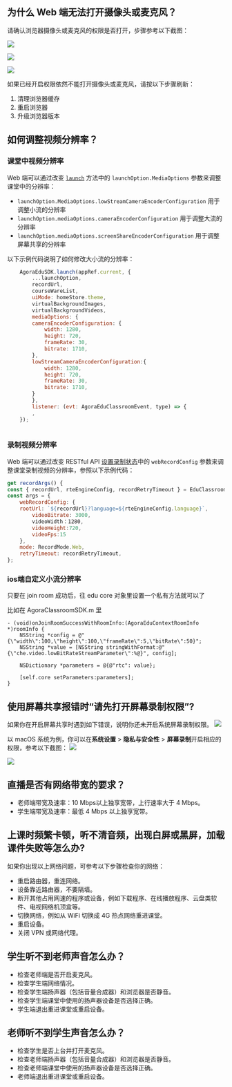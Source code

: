 ## 为什么 Web 端无法打开摄像头或麦克风？

请确认浏览器摄像头或麦克风的权限是否打开，步骤参考以下截图：

![](https://web-cdn.agora.io/docs-files/1679997920685)

![](https://web-cdn.agora.io/docs-files/1679998051320)

![](https://web-cdn.agora.io/docs-files/1679998062617)

如果已经开启权限依然不能打开摄像头或麦克风，请按以下步骤刷新：
1. 清理浏览器缓存
2. 重启浏览器
3. 升级浏览器版本


## 如何调整视频分辨率？
### 课堂中视频分辨率

Web 端可以通过改变 [`launch`](agora_class_api_ref_web?platform=Web#launch) 方法中的 `launchOption.MediaOptions` 参数来调整课堂中的分辨率：

- `launchOption.MediaOptions.lowStreamCameraEncoderConfiguration` 用于调整小流的分辨率
- `launchOption.mediaOptions.cameraEncoderConfiguration` 用于调整大流的分辨率
- `launchOption.mediaOptions.screenShareEncoderConfiguration` 用于调整屏幕共享的分辨率

以下示例代码说明了如何修改大小流的分辨率：

```js
    AgoraEduSDK.launch(appRef.current, {
        ...launchOption,
        recordUrl,
        courseWareList,
        uiMode: homeStore.theme,
        virtualBackgroundImages,
        virtualBackgroundVideos,
        mediaOptions: {
        cameraEncoderConfiguration: {
            width: 1280,
            height: 720,
            frameRate: 30,
            bitrate: 1710,
        },
        lowStreamCameraEncoderConfiguration:{
            width: 1280,
            height: 720,
            frameRate: 30,
            bitrate: 1710,
        }
        },
        listener: (evt: AgoraEduClassroomEvent, type) => {
        ,
    });
   
```

### 录制视频分辨率

Web 端可以通过改变 RESTful API [设置录制状态](agora_class_restful_api?platform=RESTful#%E8%AE%BE%E7%BD%AE%E5%BD%95%E5%88%B6%E7%8A%B6%E6%80%81)中的 `webRecordConfig` 参数来调整课堂录制视频的分辨率，参照以下示例代码：

```js
get recordArgs() {
const { recordUrl, rteEngineConfig, recordRetryTimeout } = EduClassroomConfig.shared;
const args = {
    webRecordConfig: {
    rootUrl: `${recordUrl}?language=${rteEngineConfig.language}`,
        videoBitrate: 3000,
        videoWidth：1280,
        videoHeight:720,
        videoFps:15
    },
    mode: RecordMode.Web,
    retryTimeout: recordRetryTimeout,
};
```


### ios端自定义小流分辨率
只要在 join room 成功后，往  edu core 对象里设置一个私有方法就可以了

比如在 AgoraClassroomSDK.m 里
```
- (void)onJoinRoomSuccessWithRoomInfo:(AgoraEduContextRoomInfo *)roomInfo {
    NSString *config = @"{\"width\":100,\"height\":100,\"frameRate\":5,\"bitRate\":50}";
    NSString *value = [NSString stringWithFormat:@"{\"che.video.lowBitRateStreamParameter\":%@}", config];
    
    NSDictionary *parameters = @{@"rtc": value};
    
    [self.core setParameters:parameters];
}

 ```



## 使用屏幕共享报错时“请先打开屏幕录制权限”?

如果你在开启屏幕共享时遇到如下错误，说明你还未开启系统屏幕录制权限。
![](https://web-cdn.agora.io/docs-files/1679998107736)


以 macOS 系统为例，你可以在**系统设置** > **隐私与安全性** > **屏幕录制**开启相应的权限，参考以下截图：
![](https://web-cdn.agora.io/docs-files/1679998119366)

![](https://web-cdn.agora.io/docs-files/1679998128665)


## 直播是否有网络带宽的要求？

- 老师端带宽及速率：10 Mbps以上独享宽带，上行速率大于 4 Mbps。
- 学生端带宽及速率：最低 4 Mbps 以上独享宽带。


## 上课时频繁卡顿，听不清音频，出现白屏或黑屏，加载课件失败等怎么办?

如果你出现以上网络问题，可参考以下步骤检查你的网络：

- 重启路由器，重连网络。
- 设备靠近路由器，不要隔墙。
- 断开其他占用网速的程序或设备，例如下载程序、在线播放程序、云盘类软件、电视网络机顶盒等。
- 切换网络，例如从 WiFi 切换成 4G 热点网络重进课堂。
- 重启设备。
- 关闭 VPN 或网络代理。



## 学生听不到老师声音怎么办？

- 检查老师端是否开启麦克风。
- 检查学生端网络情况。
- 检查学生端扬声器（包括音量合成器）和浏览器是否静音。
- 检查学生端课堂中使用的扬声器设备是否选择正确。
- 学生端退出重进课堂或重启设备。


## 老师听不到学生声音怎么办？

- 检查学生是否上台并打开麦克风。
- 检查老师端扬声器（包括音量合成器）和浏览器是否静音。
- 检查老师端课堂中使用的扬声器设备是否选择正确。
- 老师端退出重进课堂或重启设备。


